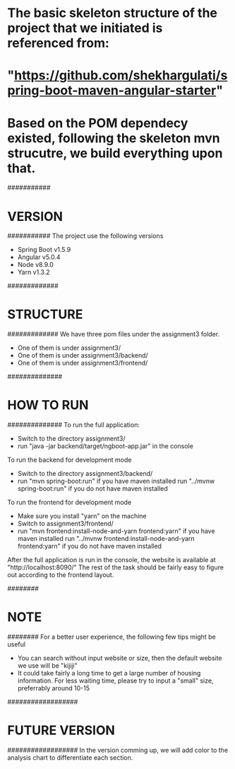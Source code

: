# The basic skeleton structure of the project that we initiated is referenced from:     #
#          "https://github.com/shekhargulati/spring-boot-maven-angular-starter"         #
# Based on the POM dependecy existed, following the skeleton mvn strucutre, we build everything upon that.                                                
###########
# VERSION #
###########
The project use the following versions
- Spring Boot v1.5.9
- Angular v5.0.4
- Node v8.9.0
- Yarn v1.3.2

#############
# STRUCTURE #
#############
We have three pom files under the assignment3 folder.
- One of them is under assignment3/
- One of them is under assignment3/backend/
- One of them is under assignment3/frontend/

##############
# HOW TO RUN #
##############
To run the full application:
- Switch to the directory assignment3/
- run "java -jar backend/target/ngboot-app.jar" in the console

To run the backend for development mode
- Switch to the directory assignment3/backend/
- run "mvn spring-boot:run" if you have maven installed
  run "../mvnw spring-boot:run" if you do not have maven installed

To run the frontend for development mode
- Make sure you install "yarn" on the machine
- Switch to assignment3/frontend/
- run "mvn frontend:install-node-and-yarn frontend:yarn" if you have maven installed
  run "../mvnw frontend:install-node-and-yarn frontend:yarn" if you do not have maven installed

After the full application is run in the console, the website is available at "http://localhost:8090/"
The rest of the task should be fairly easy to figure out according to the frontend layout.

########
# NOTE #
########
For a better user experience, the following few tips might be useful
- You can search without input website or size, then the default website we use will be "kijiji"
- It could take fairly a long time to get a large number of housing information.
  For less waiting time, please try to input a "small" size, preferrably around 10-15

##################
# FUTURE VERSION #
##################
In the version comming up, we will add color to the analysis chart to differentiate each section.



